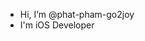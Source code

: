 - Hi, I’m @phat-pham-go2joy
- I'm iOS Developer

<!---
phat-pham-go2joy/phat-pham-go2joy is a ✨ special ✨ repository because its `README.md` (this file) appears on your GitHub profile.
You can click the Preview link to take a look at your changes.
--->

